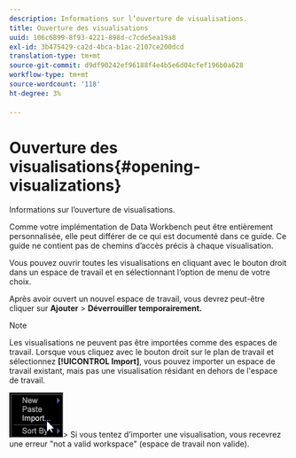 ```yaml
---
description: Informations sur l’ouverture de visualisations.
title: Ouverture des visualisations
uuid: 106c6899-8f93-4221-898d-c7cde5ea19a8
exl-id: 3b475429-ca2d-4bca-b1ac-2107ce200dcd
translation-type: tm+mt
source-git-commit: d9df90242ef96188f4e4b5e6d04cfef196b0a628
workflow-type: tm+mt
source-wordcount: '118'
ht-degree: 3%

---
```


# Ouverture des visualisations{#opening-visualizations}

Informations sur l’ouverture de visualisations.

Comme votre implémentation de Data Workbench peut être entièrement personnalisée, elle peut différer de ce qui est documenté dans ce guide. Ce guide ne contient pas de chemins d’accès précis à chaque visualisation.

Vous pouvez ouvrir toutes les visualisations en cliquant avec le bouton droit dans un espace de travail et en sélectionnant l’option de menu de votre choix.

Après avoir ouvert un nouvel espace de travail, vous devrez peut-être cliquer sur **Ajouter** > **Déverrouiller temporairement.**

>[!NOTE]
>
>Les visualisations ne peuvent pas être importées comme des espaces de travail. Lorsque vous cliquez avec le bouton droit sur le plan de travail et sélectionnez **[!UICONTROL Import]**, vous pouvez importer un espace de travail existant, mais pas une visualisation résidant en dehors de l&#39;espace de travail.
>
>![](assets/import_workspace.png)>
>Si vous tentez d’importer une visualisation, vous recevrez une erreur &quot;not a valid workspace&quot; (espace de travail non valide).
